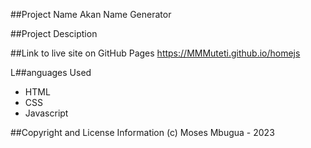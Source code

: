 ##Project Name
Akan Name Generator

##Project Desciption

##Link to live site on GitHub Pages
https://MMMuteti.github.io/homejs

L##anguages Used
- HTML
- CSS
- Javascript

##Copyright and License Information
(c) Moses Mbugua - 2023